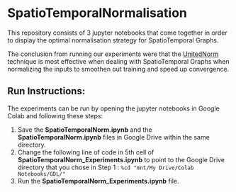 # SpatioTemporalNormalisation

This repository consists of 3 jupyter notebooks that come together in order to display the optimal normalisation strategy for SpatioTemporal Graphs.

The conclusion from running our experiments were that the [UnitedNorm](https://arxiv.org/pdf/2009.11746.pdf) technique is most effective when dealing with SpatioTemporal Graphs when normalizing the inputs to smoothen out training and speed up convergence.

## Run Instructions:
The experiments can be run by opening the jupyter notebooks in Google Colab and following these steps:
1. Save the **SpatioTemporalNorm.ipynb** and the **SpatioTemporalNorm.ipynb** files in Google Drive within the same directory.
2. Change the following line of code in 5th cell of **SpatioTemporalNorm_Experiments.ipynb** to point to the Google Drive directory that you chose in Step 1 : `%cd "mnt/My Drive/Colab Notebooks/GDL/"`
3. Run the **SpatioTemporalNorm_Experiments.ipynb** file. 